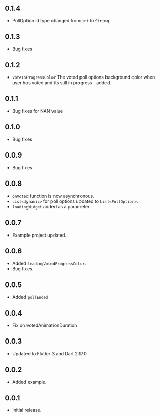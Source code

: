 ## 0.1.4

- PollOption id type changed from `int` to `String`.

## 0.1.3

- Bug fixes

## 0.1.2

- `VoteInProgressColor` The voted poll options background color when user has voted and its still in progress - added.

## 0.1.1

- Bug fixes for NAN value

## 0.1.0

- Bug fixes

## 0.0.9

- Bug fixes

## 0.0.8

- `onVoted` function is now asynchronous.
- `List<dynamic>` for poll options updated to `List<PollOption>`.
- `loadingWidget` added as a parameter.

## 0.0.7

- Example project updated.

## 0.0.6

- Added `leadingVotedProgressColor`.
- Bug fixes.

## 0.0.5

- Added `pollEnded`

## 0.0.4

- Fix on votedAnimationDuration

## 0.0.3

- Updated to Flutter 3 and Dart 2.17.0

## 0.0.2

- Added example.

## 0.0.1

- Initial release.
